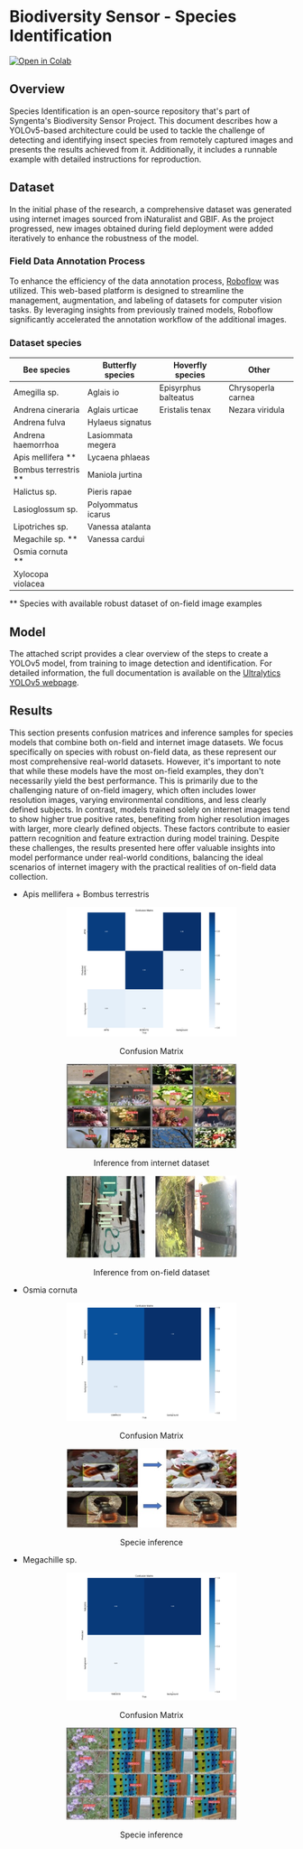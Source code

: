 # Biodiversity Sensor - Species Identification
[![Open in Colab](https://colab.research.google.com/assets/colab-badge.svg)](https://colab.research.google.com/github/syngenta/BiodiversitySensorProject_SpeciesIdentificationCode/blob/main/yolov5_script.ipynb)

## Overview
Species Identification is an open-source repository that's part of Syngenta's Biodiversity Sensor Project. 
This document describes how a YOLOv5-based architecture could be used to tackle the challenge of detecting and identifying 
insect species from remotely captured images and presents the results achieved from it. Additionally, it 
includes a runnable example with detailed instructions for reproduction.

## Dataset
In the initial phase of the research, a comprehensive dataset was generated using internet images sourced 
from iNaturalist and GBIF. As the project progressed, new images obtained during field deployment were added 
iteratively to enhance the robustness of the model.

### Field Data Annotation Process
To enhance the efficiency of the data annotation process, [Roboflow](https://docs.roboflow.com/) was utilized. 
This web-based platform is designed to streamline the management, augmentation, and labeling of datasets for computer 
vision tasks. By leveraging insights from previously trained models, Roboflow significantly accelerated 
the annotation workflow of the additional images.

### Dataset species
| Bee species | Butterfly species | Hoverfly species | Other |
|----------|----------|----------|----------|
| Amegilla sp. | Aglais io | Episyrphus balteatus | Chrysoperla carnea |
| Andrena cineraria | Aglais urticae | Eristalis tenax | Nezara viridula |
| Andrena fulva | Hylaeus signatus |  |  |
| Andrena haemorrhoa | Lasiommata megera |  |  |
| Apis mellifera ** | Lycaena phlaeas |  |  |
| Bombus terrestris ** | Maniola jurtina |  |  |
| Halictus sp. | Pieris rapae |  |  |
| Lasioglossum sp. | Polyommatus icarus |  |  |
| Lipotriches sp. | Vanessa atalanta |  |  |
| Megachile sp. ** | Vanessa cardui |  |  |
| Osmia cornuta ** |  |  |  |
| Xylocopa violacea |  |  |  |

** Species with available robust dataset of on-field image examples

## Model
The attached script provides a clear overview of the steps to create a YOLOv5 model, from training to image 
detection and identification. For detailed information, the full documentation is available on the [Ultralytics YOLOv5 webpage](https://docs.ultralytics.com/yolov5/).

## Results
This section presents confusion matrices and inference samples for species models that combine both on-field and internet image datasets. We focus specifically on species with robust on-field data, as these represent our most comprehensive real-world datasets. However, it's important to note that while these models have the most on-field examples, they don't necessarily yield the best performance. This is primarily due to the challenging nature of on-field imagery, which often includes lower resolution images, varying environmental conditions, and less clearly defined subjects. In contrast, models trained solely on internet images tend to show higher true positive rates, benefiting from higher resolution images with larger, more clearly defined objects. These factors contribute to easier pattern recognition and feature extraction during model training. Despite these challenges, the results presented here offer valuable insights into model performance under real-world conditions, balancing the ideal scenarios of internet imagery with the practical realities of on-field data collection.

* Apis mellifera + Bombus terrestris

<div class="figure" style="text-align: center">
<img src="images/apisXbombus_matrix.png" width="60%" height="60%" />
<p class="caption"> Confusion Matrix </p>
</div>

<div class="figure" style="text-align: center">
<img src="images/apis_internet.jpg" width="60%" height="60%" />
<p class="caption"> Inference from internet dataset </p>
</div>

<div class="figure" style="text-align: center">
<img src="images/apis_on-field.jpg" width="60%" height="60%" />
<p class="caption"> Inference from on-field dataset </p>
</div>

* Osmia cornuta
<div class="figure" style="text-align: center">
<img src="images/osmia_matrix.png" width="60%" height="60%" />
<p class="caption"> Confusion Matrix </p>
</div>

<div class="figure" style="text-align: center">
<img src="images/osmia_inference.jpg" width="60%" height="60%" />
<p class="caption"> Specie inference </p>
</div>

* Megachille sp.
<div class="figure" style="text-align: center">
<img src="images/megachille_matrix.png" width="60%" height="60%" />
<p class="caption"> Confusion Matrix </p>
</div>

<div class="figure" style="text-align: center">
<img src="images/megachille_inference.jpg" width="60%" height="60%" />
<p class="caption"> Specie inference </p>
</div>

